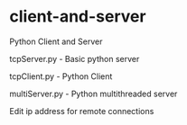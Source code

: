 # client-and-server
Python Client and Server

tcpServer.py - Basic python server

tcpClient.py - Python Client

multiServer.py - Python multithreaded server

Edit ip address for remote connections
